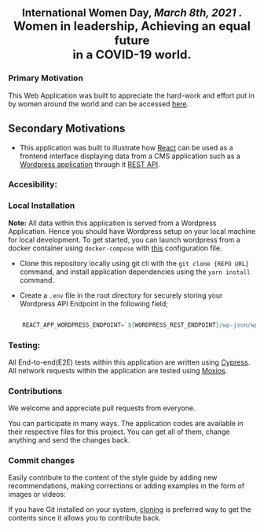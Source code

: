 <h2 style="text-align: center;" > International Women Day, <i>March 8th, 2021 </i>. <br />  <span style="font-size: 1.5rem" > Women in <b>leadership</b>, Achieving an equal future <br /> in a COVID-19 world. </span> </h2>

### Primary Motivation
This Web Application was built to appreciate the hard-work and effort put in by women around the world and can be accessed [here](http://35.222.91.200:3000/).

## Secondary Motivations
- This application was built to illustrate how [React]("https://reactjs.org") can be used as a frontend interface displaying data from a CMS application such as a [Wordpress application](https://wordpress.com) through it [REST API](https://developer.wordpress.org/rest-api).

### Accesibility: 

### Local Installation

**Note:** All data within this application is served from a Wordpress Application. Hence you should have Wordpress setup on your local machine for local development. To get started, you can launch wordpress from a docker container using `docker-compose` with [this](https://gist.github.com/bradtraversy/faa8de544c62eef3f31de406982f1d42) configuration file.

- Clone this repository locally using git cli with the `git clone {REPO URL}` command, and install application dependencies using the `yarn install` command. 

- Create a `.env` file in the root directory for securely storing your Wordpress API Endpoint in the following field;

```js

    REACT_APP_WORDPRESS_ENDPOINT=`${WORDPRESS_REST_ENDPOINT}/wp-json/wp/v2`
```

### Testing:

All End-to-end(E2E) tests within this application are written using [Cypress](https://docs.cypress.io/). All network requests within the application are tested using [Moxios](https://www.npmjs.com/package/moxios).

### Contributions

We welcome and appreciate pull requests from everyone.

You can participate in many ways. The application codes are available in their respective files for this project. You can get all of them, change anything and send the changes back.

### Commit changes

Easily contribute to the content of the style guide by adding new recommendations, making corrections or adding examples in the form of images or videos:

If you have Git installed on your system, [cloning](https://help.github.com/articles/cloning-a-repository/) is preferred way to get the contents since it allows you to contribute back.